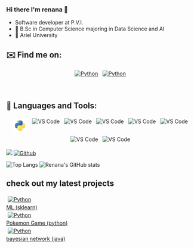 ### Hi there I'm renana 👋
- Software developer at P.V.I.
- 🌱 B.Sc in Computer Science majoring in Data Science and AI
- :school: Ariel University

## ✉️ Find me on:
<p align="center">
 <a href="http://linkedin.com/in/renana-rimon-27301020a" target="_blank" rel="noopener noreferrer"> <img src="https://cdn.jsdelivr.net/npm/simple-icons@v3/icons/linkedin.svg" alt="Python" height="40" style="vertical-align:top; margin:4px"></a>
 <a href="mailto:renana1414@gmail.com"> <img src="https://cdn.jsdelivr.net/npm/simple-icons@v3/icons/gmail.svg" alt="Python" height="40" style="vertical-align:top; margin:4px"></a>
</p>

<br />

## 🧰 Languages and Tools:
<p align="center">
<img src="https://raw.githubusercontent.com/github/explore/80688e429a7d4ef2fca1e82350fe8e3517d3494d/topics/python/python.png" alt="Python" height="40" style="vertical-align:top; margin:4px">
<img src="https://user-images.githubusercontent.com/77155986/148258817-258d4e75-2cdf-4f94-b84b-55ef5a9b5334.png" alt="VS Code" height="40" style="vertical-align:top; margin:4px">
<img src="https://user-images.githubusercontent.com/77155986/148259578-a6c6de99-9bfa-4709-b290-d1e4ef78131c.png" alt="VS Code" height="40" style="vertical-align:top; margin:4px">
<img src="https://user-images.githubusercontent.com/77155986/148260382-31391768-c6d7-400f-99c6-c411bb87d592.jpg" alt="VS Code" height="40" style="vertical-align:top; margin:4px">
<img src="https://user-images.githubusercontent.com/77155986/148259312-87c40877-be91-43ab-853a-4c80fc72be35.png" alt="VS Code" height="40" style="vertical-align:top; margin:4px">
<img src="https://user-images.githubusercontent.com/77155986/148259662-40985412-590c-44bc-bd92-c14cfae3fb74.png" alt="VS Code" height="40" style="vertical-align:top; margin:4px">
<img src="https://user-images.githubusercontent.com/77155986/148259783-7ad0a4dc-3511-41b7-ac9a-9f156da94b90.png" alt="VS Code" height="40" style="vertical-align:top; margin:4px">
<img src="https://user-images.githubusercontent.com/77155986/148259989-29bedce7-d659-477f-b4ab-d423867f571a.png" alt="VS Code" height="40" style="vertical-align:top; margin:4px">

</p>


![](https://visitor-badge.laobi.icu/badge?page_id=renanarimon.renanarimon)
[![Github](https://img.shields.io/github/followers/renanarimon?label=Follow&style=social)](https://github.com/CharalambosIoannou)

![Top Langs](https://github-readme-stats.vercel.app/api/top-langs/?username=renanarimon&theme=tokyonight)
![Renana's GitHub stats](https://github-readme-stats.vercel.app/api?username=renanarimon&show_icons=true&theme=tokyonight)

## check out my latest projects
<p align="center">
 <div class = "row">
  <div class = "column">
   <a href="https://github.com/renanarimon/ML.git" target="_blank" rel="noopener noreferrer"> 
   <img src="https://user-images.githubusercontent.com/77155986/147161958-08175281-bcc5-4cb3-93f0-d66cfcf293cc.png" alt="Python" height="200" style="vertical-align:top; margin:4px"><div class="Bottom Left">ML (sklearn)</div></a>
   
  </div>

  <div class = "column">
   <a href="https://github.com/renanarimon/OOP_Ex4.git" target="_blank" rel="noopener noreferrer"> <img src="https://user-images.githubusercontent.com/77155986/148262240-48715e55-fc7a-4af9-8484-bcb7d49405e6.png" alt="Python" height="180" style="vertical-align:top; margin:4px"><div class="Bottom Left">Pokemon Game (python)</div></a>
   
  </div>

  <div class = "column">
   <a href="https://github.com/renanarimon/Bayes_Net.git" target="_blank" rel="noopener noreferrer"> <img src="https://user-images.githubusercontent.com/77155986/148262618-ad78ec14-eb40-4d8f-a841-99b51ebdcfe8.png" alt="Python" height="180" style="vertical-align:top; margin:4px"><div class="Bottom Left">bayesian network (java)</div></a>
   
   </div>
  </div>
 </p>

 








